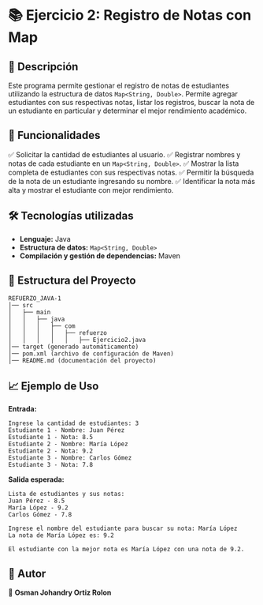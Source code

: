 # 📚 Ejercicio 2: Registro de Notas con Map

## 📌 Descripción
Este programa permite gestionar el registro de notas de estudiantes utilizando la estructura de datos `Map<String, Double>`. Permite agregar estudiantes con sus respectivas notas, listar los registros, buscar la nota de un estudiante en particular y determinar el mejor rendimiento académico.

## 🚀 Funcionalidades

✅ Solicitar la cantidad de estudiantes al usuario.
✅ Registrar nombres y notas de cada estudiante en un `Map<String, Double>`.
✅ Mostrar la lista completa de estudiantes con sus respectivas notas.
✅ Permitir la búsqueda de la nota de un estudiante ingresando su nombre.
✅ Identificar la nota más alta y mostrar el estudiante con mejor rendimiento.

## 🛠️ Tecnologías utilizadas

- **Lenguaje:** Java  
- **Estructura de datos:** `Map<String, Double>`
- **Compilación y gestión de dependencias:**  Maven

## 📂 Estructura del Proyecto

```
REFUERZO_JAVA-1
│── src
│   ├── main
│   │   ├── java
│   │   │   ├── com
│   │   │   │   ├── refuerzo
│   │   │   │   │   ├── Ejercicio2.java
│── target (generado automáticamente)
│── pom.xml (archivo de configuración de Maven)
│── README.md (documentación del proyecto)
```



## 📈 Ejemplo de Uso

**Entrada:**
```
Ingrese la cantidad de estudiantes: 3
Estudiante 1 - Nombre: Juan Pérez
Estudiante 1 - Nota: 8.5
Estudiante 2 - Nombre: María López
Estudiante 2 - Nota: 9.2
Estudiante 3 - Nombre: Carlos Gómez
Estudiante 3 - Nota: 7.8
```

**Salida esperada:**
```
Lista de estudiantes y sus notas:
Juan Pérez - 8.5
María López - 9.2
Carlos Gómez - 7.8

Ingrese el nombre del estudiante para buscar su nota: María López
La nota de María López es: 9.2

El estudiante con la mejor nota es María López con una nota de 9.2.
```

## 📌 Autor

👤 **Osman Johandry Ortiz Rolon**



